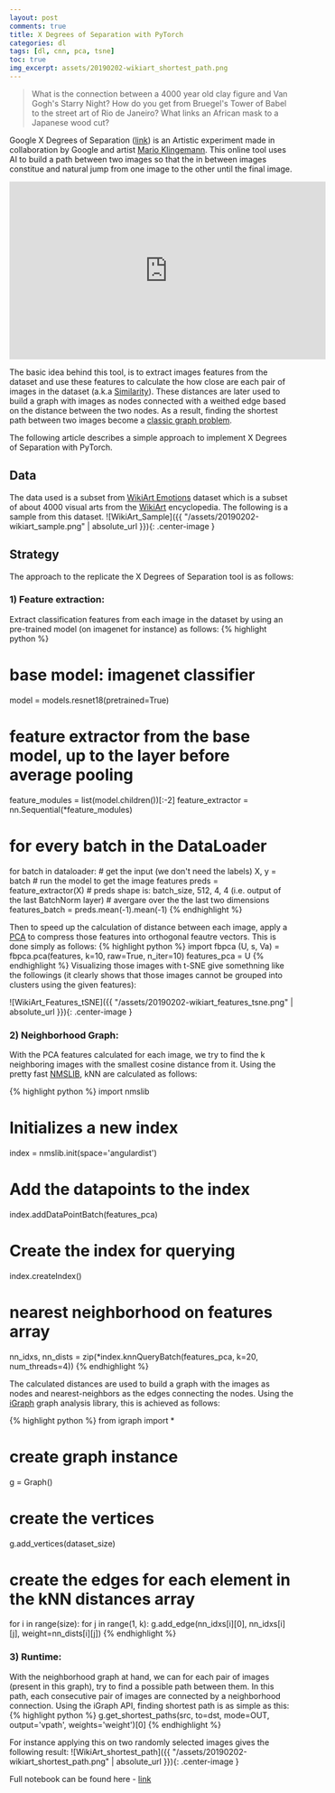 ```yaml
---
layout: post
comments: true
title: X Degrees of Separation with PyTorch
categories: dl
tags: [dl, cnn, pca, tsne]
toc: true
img_excerpt: assets/20190202-wikiart_shortest_path.png
---
```


> What is the connection between a 4000 year old clay figure and Van Gogh's Starry Night? How do you get from Bruegel's Tower of Babel to the street art of Rio de Janeiro? What links an African mask to a Japanese wood cut?

Google X Degrees of Separation ([link](https://artsexperiments.withgoogle.com/xdegrees/
)) is an Artistic experiment made in collaboration by Google and artist [Mario Klingemann](https://twitter.com/quasimondo). This online tool uses AI to build a path between two images so that the in between images constitue and natural jump from one image to the other until the final image.

<div align="center">
<iframe width="560" height="315" src="https://www.youtube.com/embed/xgnxnmqnR7Y" frameborder="0" allow="accelerometer; autoplay; encrypted-media; gyroscope; picture-in-picture" allowfullscreen></iframe>
</div>

The basic idea behind this tool, is to extract images features from the dataset and use these features to calculate the how close are each pair of images in the dataset (a.k.a [Similarity](https://en.wikipedia.org/wiki/Similarity_learning)). These distances are later used to build a graph with images as nodes connected with a weithed edge based on the distance between the two nodes. As a result, finding the shortest path between two images become a [classic graph problem](https://en.wikipedia.org/wiki/Shortest_path_problem).


The following article describes a simple approach to implement X Degrees of Separation with PyTorch.

## Data
The data used is a subset from [WikiArt Emotions](http://saifmohammad.com/WebPages/wikiartemotions.html) dataset which is a subset of about 4000 visual arts from the [WikiArt](https://www.wikiart.org/) encyclopedia. The following is a sample from this dataset.
![WikiArt_Sample]({{ "/assets/20190202-wikiart_sample.png" | absolute_url }}){: .center-image }

## Strategy
The approach to the replicate the X Degrees of Separation tool is as follows:

### 1) Feature extraction:
Extract classification features from each image in the dataset by using an pre-trained model (on imagenet for instance) as follows:
{% highlight python %}
# base model: imagenet classifier
model = models.resnet18(pretrained=True)
# feature extractor from the base model, up to the layer before average pooling
feature_modules = list(model.children())[:-2]
feature_extractor = nn.Sequential(*feature_modules)
# for every batch in the DataLoader
for batch in dataloader:
    # get the input (we don't need the labels)
    X, y = batch
    # run the model to get the image features
    preds = feature_extractor(X)
    # preds shape is: batch_size, 512, 4, 4 (i.e. output of the last BatchNorm layer)
    # avergare over the the last two dimensions
    features_batch = preds.mean(-1).mean(-1)
{% endhighlight %}

Then to speed up the calculation of distance between each image, apply a [PCA](https://en.wikipedia.org/wiki/Principal_component_analysis) to compress those features into orthogonal feautre vectors. This is done simply as follows:
{% highlight python %}
import fbpca
(U, s, Va) = fbpca.pca(features, k=10, raw=True, n_iter=10)
features_pca = U
{% endhighlight %}
Visualizing those images with t-SNE give somethning like the followings (it clearly shows that those images cannot be grouped into clusters using the given features):

![WikiArt_Features_tSNE]({{ "/assets/20190202-wikiart_features_tsne.png" | absolute_url }}){: .center-image }

### 2) Neighborhood Graph:
With the PCA features calculated for each image, we try to find the k neighboring images with the smallest cosine distance from it. Using the pretty fast [NMSLIB](https://github.com/nmslib/nmslib), kNN are calculated as follows:

{% highlight python %}
import nmslib
# Initializes a new index
index = nmslib.init(space='angulardist')
# Add the datapoints to the index
index.addDataPointBatch(features_pca)
# Create the index for querying
index.createIndex()
# nearest neighborhood on features array
nn_idxs, nn_dists = zip(*index.knnQueryBatch(features_pca, k=20, num_threads=4))
{% endhighlight %}

The calculated distances are used to build a graph with the images as nodes and nearest-neighbors as the edges connecting the nodes. Using the [iGraph](https://igraph.org/python/) graph analysis library, this is achieved as follows:

{% highlight python %}
from igraph import *
# create graph instance
g = Graph()
# create the vertices
g.add_vertices(dataset_size)
# create the edges for each element in the kNN distances array
for i in range(size):
    for j in range(1, k):
        g.add_edge(nn_idxs[i][0], nn_idxs[i][j], weight=nn_dists[i][j])
{% endhighlight %}

### 3) Runtime:
With the neighborhood graph at hand, we can for each pair of images (present in this graph), try to find a possible path between them. In this path, each consecutive pair of images are connected by a neighborhood connection. Using the iGraph API, finding shortest path is as simple as this:
{% highlight python %}
g.get_shortest_paths(src, to=dst, mode=OUT, output='vpath', weights='weight')[0]
{% endhighlight %}

For instance applying this on two randomly selected images gives the following result:
![WikiArt_shortest_path]({{ "/assets/20190202-wikiart_shortest_path.png" | absolute_url }}){: .center-image }

Full notebook can be found here - [link](https://github.com/dzlab/deepprojects/blob/master/artistic/X_degrees_of_separation_pytorch.ipynb)
